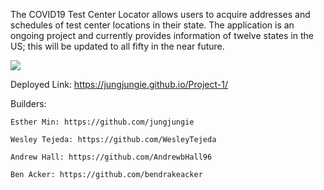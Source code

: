 The COVID19 Test Center Locator allows users to acquire addresses and schedules of test center locations in their state. The application is an ongoing project and currently provides information of twelve states in the US; this will be updated to all fifty in the near future.


![](assets/images/our.gif)


Deployed Link: https://jungjungie.github.io/Project-1/

Builders:

    Esther Min: https://github.com/jungjungie

    Wesley Tejeda: https://github.com/WesleyTejeda

    Andrew Hall: https://github.com/AndrewbHall96
    
    Ben Acker: https://github.com/bendrakeacker
